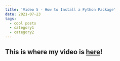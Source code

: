 ```yaml
---
title: 'Video 5 - How to Install a Python Package'
date: 2021-07-23
tags:
  - cool posts
  - category1
  - category2
---
```


This is where my video is [here](https://www.youtube.com/watch?v=jrrHCx2GdoQ&t=61s)!
------
